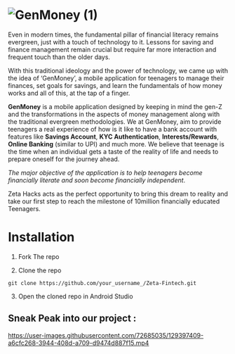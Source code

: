 # ![GenMoney (1)](https://user-images.githubusercontent.com/72685035/129370875-7ac21c9f-a8b0-4bf6-b32d-07c17d2e3552.jpg)

Even in modern times, the fundamental pillar of financial literacy remains evergreen, just with a touch of technology to it. Lessons for saving and finance management 
remain crucial but require far more interaction and frequent touch than the older days. 

With this traditional ideology and the power of technology, we came up with the idea of ‘GenMoney’, a mobile application for teenagers to manage their finances, 
set goals for savings, and learn the fundamentals of how money works and all of this, at the tap of a finger. 

**GenMoney** is a mobile application designed by keeping in mind the gen-Z and the transformations in the aspects of money management along with the traditional 
evergreen methodologies. We at GenMoney, aim to provide teenagers a real experience of how is it like to have a bank account with features like **Savings Account**, 
**KYC Authentication**, **Interests/Rewards**, **Online Banking** (similar to UPI) and much more. 
We believe that teenage is the time when an individual gets a taste of the reality of life and needs to prepare oneself for the journey ahead. 

*The major objective of the application is to help teenagers become financially literate and soon become financially independent*. 

Zeta Hacks acts as the perfect opportunity to bring this dream to reality and take our first step to reach the milestone of 10million financially educated Teenagers.

# Installation 

1. Fork The repo 

2. Clone the repo 
```
git clone https://github.com/your_username_/Zeta-Fintech.git
```
3. Open the cloned repo in Android Studio 

## Sneak Peak into our project : 
https://user-images.githubusercontent.com/72685035/129397409-a6cfc268-3944-408d-a709-d9474d887f15.mp4





